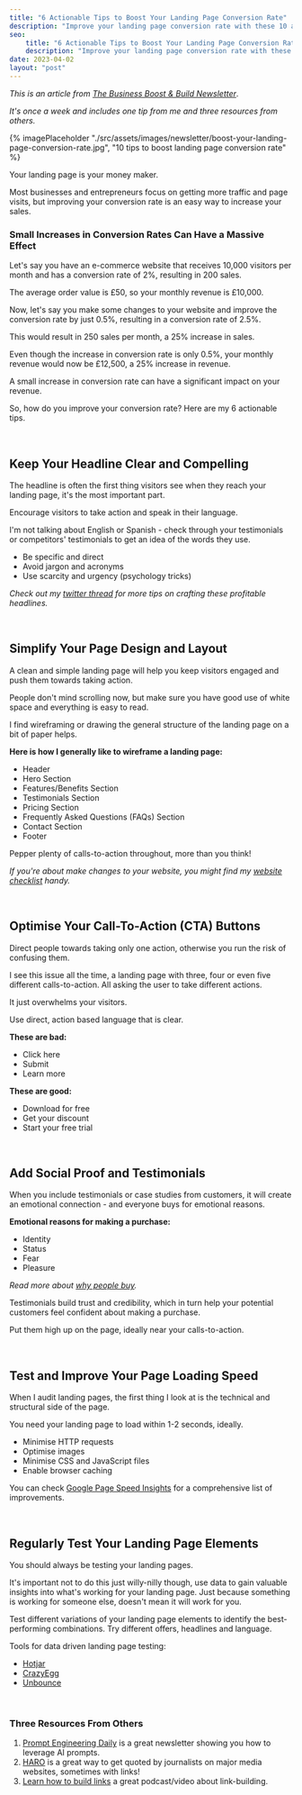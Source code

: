 ```yaml
---
title: "6 Actionable Tips to Boost Your Landing Page Conversion Rate"
description: "Improve your landing page conversion rate with these 10 actionable tips. Learn how to optimise your page speed, create compelling headlines and more."
seo:
    title: "6 Actionable Tips to Boost Your Landing Page Conversion Rate"
    description: "Improve your landing page conversion rate with these 10 actionable tips. Learn how to optimise your page speed, create compelling headlines and more."
date: 2023-04-02
layout: "post"
---
```


*This is an article from [The Business Boost & Build Newsletter](/newsletter)*. 

*It's once a week and includes one tip from me and three resources from others.*

{% imagePlaceholder "./src/assets/images/newsletter/boost-your-landing-page-conversion-rate.jpg", "10 tips to boost landing page conversion rate" %}

Your landing page is your money maker.

Most businesses and entrepreneurs focus on getting more traffic and page visits, but improving your conversion rate is an easy way to increase your sales.

### Small Increases in Conversion Rates Can Have a Massive Effect

Let's say you have an e-commerce website that receives 10,000 visitors per month and has a conversion rate of 2%, resulting in 200 sales.

The average order value is £50, so your monthly revenue is £10,000.

Now, let's say you make some changes to your website and improve the conversion rate by just 0.5%, resulting in a conversion rate of 2.5%.

This would result in 250 sales per month, a 25% increase in sales.

Even though the increase in conversion rate is only 0.5%, your monthly revenue would now be £12,500, a 25% increase in revenue.

A small increase in conversion rate can have a significant impact on your revenue.

So, how do you improve your conversion rate? Here are my 6 actionable tips.

&nbsp;
## Keep Your Headline Clear and Compelling

The headline is often the first thing visitors see when they reach your landing page, it's the most important part.

Encourage visitors to take action and speak in their language.

I'm not talking about English or Spanish - check through your testimonials or competitors' testimonials to get an idea of the words they use.

- Be specific and direct
- Avoid jargon and acronyms
- Use scarcity and urgency (psychology tricks)

*Check out my [twitter thread](https://twitter.com/geerodge/status/1626839993313288192?s=20) for more tips on crafting these profitable headlines.*

&nbsp;
## Simplify Your Page Design and Layout

A clean and simple landing page will help you keep visitors engaged and push them towards taking action.

People don't mind scrolling now, but make sure you have good use of white space and everything is easy to read.

I find wireframing or drawing the general structure of the landing page on a bit of paper helps.

**Here is how I generally like to wireframe a landing page:**

- Header
- Hero Section
- Features/Benefits Section
- Testimonials Section
- Pricing Section
- Frequently Asked Questions (FAQs) Section
- Contact Section
- Footer

Pepper plenty of calls-to-action throughout, more than you think!

*If you're about make changes to your website, you might find my [website checklist](/guides/website-checklist/) handy.*

&nbsp;
## Optimise Your Call-To-Action (CTA) Buttons

Direct people towards taking only one action, otherwise you run the risk of confusing them.

I see this issue all the time, a landing page with three, four or even five different calls-to-action. All asking the user to take different actions.

It just overwhelms your visitors.

Use direct, action based language that is clear.

**These are bad:**

- Click here
- Submit
- Learn more

**These are good:**

- Download for free
- Get your discount
- Start your free trial

&nbsp;
## Add Social Proof and Testimonials

When you include testimonials or case studies from customers, it will create an emotional connection - and everyone buys for emotional reasons.

**Emotional reasons for making a purchase:**

- Identity
- Status
- Fear
- Pleasure

*Read more about [why people buy](/newsletters/why-customers-buy-and-the-levers-you-can-use/).*

Testimonials build trust and credibility, which in turn help your potential customers feel confident about making a purchase.

Put them high up on the page, ideally near your calls-to-action.

&nbsp;
## Test and Improve Your Page Loading Speed

When I audit landing pages, the first thing I look at is the technical and structural side of the page.

You need your landing page to load within 1-2 seconds, ideally.

- Minimise HTTP requests
- Optimise images
- Minimise CSS and JavaScript files
- Enable browser caching

You can check [Google Page Speed Insights](https://pagespeed.web.dev/) for a comprehensive list of improvements.

&nbsp;
## Regularly Test Your Landing Page Elements

You should always be testing your landing pages.

It's important not to do this just willy-nilly though, use data to gain valuable insights into what's working for your landing page. Just because something is working for someone else, doesn't mean it will work for you.

Test different variations of your landing page elements to identify the best-performing combinations. Try different offers, headlines and language.

Tools for data driven landing page testing:

- [Hotjar](https://www.hotjar.com/)
- [CrazyEgg](https://www.crazyegg.com/)
- [Unbounce](https://unbounce.com/)


&nbsp;
### Three Resources From Others

1. [Prompt Engineering Daily](https://www.neatprompts.com/subscribe?ref=1V4jQw66hC) is a great newsletter showing you how to leverage AI prompts.
2. [HARO](https://www.helpareporter.com/) is a great way to get quoted by journalists on major media websites, sometimes with links!
3. [Learn how to build links](https://www.authorityhacker.com/307-exposing-how-our-dr-90-links-were-built/) a great podcast/video about link-building.

